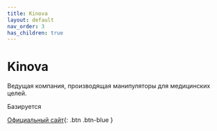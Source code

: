 ```yaml
---
title: Kinova
layout: default
nav_order: 3
has_children: true
---
```


# Kinova

Ведущая компания, производящая манипуляторы для медицинских целей.

Базируется

[Официальный сайт](https://kinovarobotics.com/){: .btn .btn-blue }




